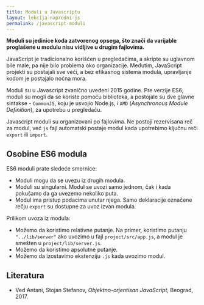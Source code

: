 ```yaml
---
title: Moduli u Javascriptu
layout: lekcija-napredni-js
permalink: /javascript-moduli
---
```


**Moduli su jedinice koda zatvorenog opsega, što znači da varijable proglašene u modulu nisu vidljive u drugim fajlovima.**

JavaScript je tradicionalno korišćen u pregledačima, a skripte su uglavnom bile male, pa nije bilo problema oko organizacije. Međutim, JavaScript projekti su postajali sve veći, a bez efikasnog sistema modula, upravljanje kodom je postajalo noćna mora.

Moduli su u Javascript zvanično uvedeni 2015 godine. Pre verzije ES6, moduli su mogli da se koriste pomoću biblioteka, a postojale su dve glavne sintakse - `CommonJS`, koju je usvojio Node.js, i `AMD` (*Asynchronous Module Definition*), za upotrebu u pregledaču.

Javascript moduli su organizovani po fajlovima. Ne postoji rezervisana reč za modul, već `js` fajl automatski postaje modul kada upotrebimo ključnu reči `export` ili `import`.

## Osobine ES6 modula

ES6 moduli prate sledeće smernice:
- Moduli mogu da se uvezu iz drugih modula.
- Moduli su singularni. Modul se uvozi samo jednom, čak i kada pokušamo da ga uvezemo nekoliko puta.
- Modul ima pristup podacima unutar njega. Samo deklaracije označene rečju `export` su dostupne za uvoz izvan modula.

Prilikom uvoza iz modula:
- Možemo da koristimo relativne putanje. Na primer, koristimo putanju `"../lib/server"` ako uvozimo u fajl `project/src/app.js`, a modul je smešten u `project/lib/server.js`.
- Možemo da koristimo apsolutne putanje.
- Možemo da izostavimo ekstenziju `.js` kada uvozimo modul.

## Literatura

- Ved Antani, Stojan Stefanov, *Objektno-orjentisan JavaScript*, Beograd, 2017.
